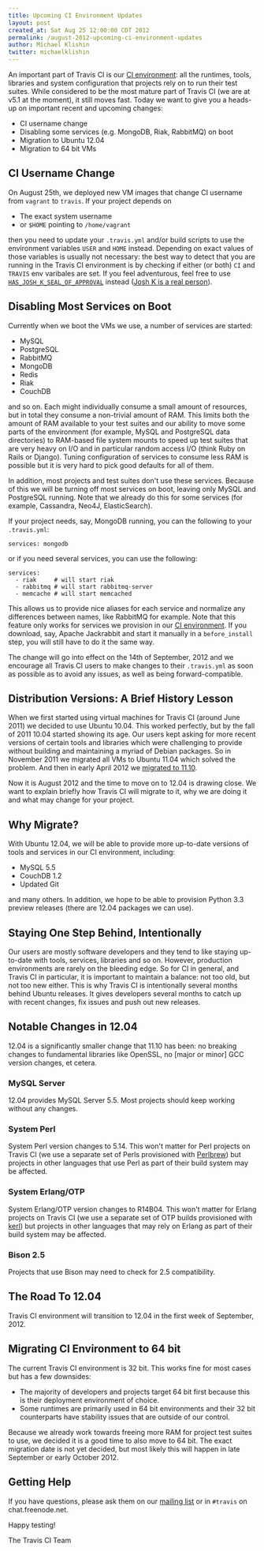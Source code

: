 ```yaml
---
title: Upcoming CI Environment Updates
layout: post
created_at: Sat Aug 25 12:00:00 CDT 2012
permalink: /august-2012-upcoming-ci-environment-updates
author: Michael Klishin
twitter: michaelklishin
---
```


An important part of Travis CI is our [CI environment](http://docs.travis-ci.com/user/ci-environment/): all the runtimes, tools, libraries and system configuration that
projects rely on to run their test suites. While considered to be the most mature part of Travis CI (we are at v5.1 at the moment),
it still moves fast. Today we want to give you a heads-up on important recent and upcoming changes:

 * CI username change
 * Disabling some services (e.g. MongoDB, Riak, RabbitMQ) on boot
 * Migration to Ubuntu 12.04
 * Migration to 64 bit VMs


## CI Username Change

On August 25th, we deployed new VM images that change CI username from `vagrant` to `travis`. If your project depends on

 * The exact system username
 * or `$HOME` pointing to `/home/vagrant`

then you need to update your `.travis.yml` and/or build scripts to use the environment variables `USER` and `HOME` instead. Depending on exact values of those variables
is usually not necessary: the best way to detect that you are running in the Travis CI environment is by checking if either (or both) `CI` and `TRAVIS` env varibales
are set. If you feel adventurous, feel free to use [`HAS_JOSH_K_SEAL_OF_APPROVAL`](https://github.com/travis-ci/travis-cookbooks/blob/master/ci_environment/travis_build_environment/files/default/ci_user/travis_environment.sh#L8-9) instead ([Josh K is a real person](https://twitter.com/j2h)).


## Disabling Most Services on Boot

Currently when we boot the VMs we use, a number of services are started:

 * MySQL
 * PostgreSQL
 * RabbitMQ
 * MongoDB
 * Redis
 * Riak
 * CouchDB

and so on. Each might individually consume a small amount of resources, but in total they consume a non-trivial amount of RAM. This limits both 
the amount of RAM available to your test suites and our ability to move some parts of the environment (for example, MySQL and PostgreSQL data directories) 
to RAM-based file system mounts to speed up test suites that are very heavy on I/O and in particular random access I/O (think Ruby on Rails or Django). 
Tuning configuration of services to consume less RAM is possible but it is very hard to pick good defaults for all 
of them.

In addition, most projects and test suites don't use these services. Because of this we will be turning off most services
on boot, leaving only MySQL and PostgreSQL running. Note that we already do this for some services 
(for example, Cassandra, Neo4J, ElasticSearch).

If your project needs, say, MongoDB running, you can the following to your `.travis.yml`:

    services: mongodb

or if you need several services, you can use the following:

    services:
      - riak     # will start riak
      - rabbitmq # will start rabbitmq-server
      - memcache # will start memcached

This allows us to provide nice aliases for each service and normalize any differences between names, like RabbitMQ for example. Note that this feature only
works for services we provision in our [CI environment](http://docs.travis-ci.com/user/ci-environment/). If you download, say, Apache Jackrabbit and
start it manually in a `before_install` step, you will still have to do it the same way.

The change will go into effect on the 14th of September, 2012 and we encourage all Travis CI users to make changes to their `.travis.yml` as soon as possible as to avoid any issues, as well as being forward-compatible.


## Distribution Versions: A Brief History Lesson

When we first started using virtual machines for Travis CI (around June 2011) we decided to use Ubuntu 10.04. 
This worked perfectly, but by the fall of 2011 10.04 started showing its age. Our users kept asking for more 
recent versions of certain tools and libraries which were challenging to provide without building and maintaining 
a myriad of Debian packages. So in November 2011 we migrated all VMs to Ubuntu 11.04 which solved the problem. 
And then in early April 2012 we [migrated to 11.10](/upcoming_ubuntu_11_10_migration/).

Now it is August 2012 and the time to move on to 12.04 is drawing close. We want to explain briefly how Travis CI 
will migrate to it, why we are doing it and what may change for your project.


## Why Migrate?

With Ubuntu 12.04, we will be able to provide more up-to-date versions of tools and services in our CI environment, 
including:

 * MySQL 5.5
 * CouchDB 1.2
 * Updated Git

and many others. In addition, we hope to be able to provision Python 3.3 preview releases (there are 12.04 packages 
we can use).


## Staying One Step Behind, Intentionally

Our users are mostly software developers and they tend to like staying up-to-date with tools, services, libraries and 
so on. However, production environments are rarely on the bleeding edge. So for CI in general, and Travis CI in 
particular, it is important to maintain a balance: not too old, but not too new either. This is why Travis CI is 
intentionally several months behind Ubuntu releases. It gives developers several months to catch up with recent 
changes, fix issues and push out new releases.


## Notable Changes in 12.04

12.04 is a significantly smaller change that 11.10 has been: no breaking changes to fundamental libraries like 
OpenSSL, no [major or minor] GCC version changes, et cetera.

### MySQL Server

12.04 provides MySQL Server 5.5. Most projects should keep working without any changes.


### System Perl

System Perl version changes to 5.14. This won't matter for Perl projects on Travis CI (we use a separate set 
of Perls provisioned with [Perlbrew](http://perlbrew.pl/)) but projects in other languages that use Perl as 
part of their build system may be affected.


### System Erlang/OTP

System Erlang/OTP version changes to R14B04. This won't matter for Erlang projects on Travis CI (we use a 
separate set of OTP builds provisioned with [kerl](https://github.com/spawngrid/kerl)) but projects in other 
languages that may rely on Erlang as part of their build system may be affected.


### Bison 2.5

Projects that use Bison may need to check for 2.5 compatibility.


## The Road To 12.04

Travis CI environment will transition to 12.04 in the first week of September, 2012.


## Migrating CI Environment to 64 bit

The current Travis CI environment is 32 bit. This works fine for most cases but has a few downsides:

 * The majority of developers and projects target 64 bit first because this is their deployment environment of choice.
 * Some runtimes are primarily used in 64 bit environments and their 32 bit counterparts have stability issues that are outside of our control.

Because we already work towards freeing more RAM for project test suites to use, we decided it is a good time to also move to 64 bit.
The exact migration date is not yet decided, but most likely this will happen in late September or early October 2012.


## Getting Help

If you have questions, please ask them on our [mailing list](https://groups.google.com/forum/?fromgroups#!forum/travis-ci) or in
`#travis` on chat.freenode.net.


Happy testing!


The Travis CI Team
